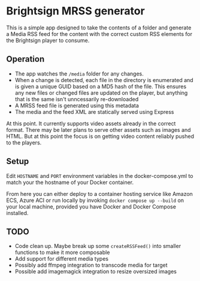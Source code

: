 # Brightsign MRSS generator

This is a simple app designed to take the contents of a folder and generate a Media RSS feed for the content with the correct custom RSS elements for the Brightsign player to consume. 

## Operation

- The app watches the `/media` folder for any changes.
- When a change is detected, each file in the directory is enumerated and is given a unique GUID based on a MD5 hash of the file. This ensures any new files or changed files are updated on the player, but anything that is the same isn't unncessarily re-downloaded
- A MRSS feed file is generated using this metadata
- The media and the feed XML are statically served using Express

At this point. It currently supports video assets already in the correct format. There may be later plans to serve other assets such as images and HTML. But at this point the focus is on getting video content reliably pushed to the players.

## Setup

Edit `HOSTNAME` and `PORT` environment variables in the docker-compose.yml to match your the hostname of your Docker container.

From here you can either deploy to a container hosting service like Amazon ECS, Azure ACI or run locally by invoking `docker compose up --build` on your local machine, provided you have Docker and Docker Compose installed.

## TODO

- Code clean up. Maybe break up some `createRSSFeed()` into smaller functions to make it more composable
- Add support for different media types
- Possibly add ffmpeg integration to transcode media for target
- Possible add imagemagick integration to resize oversized images
